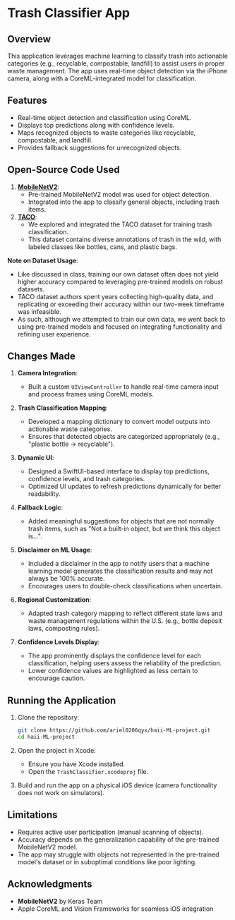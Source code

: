 # Trash Classifier App

## Overview  
This application leverages machine learning to classify trash into actionable categories (e.g., recyclable, compostable, landfill) to assist users in proper waste management. The app uses real-time object detection via the iPhone camera, along with a CoreML-integrated model for classification.


## Features  
- Real-time object detection and classification using CoreML.  
- Displays top predictions along with confidence levels.  
- Maps recognized objects to waste categories like recyclable, compostable, and landfill.  
- Provides fallback suggestions for unrecognized objects.


## Open-Source Code Used  
1. **[MobileNetV2](https://github.com/keras-team/keras-applications)**:  
   - Pre-trained MobileNetV2 model was used for object detection.  
   - Integrated into the app to classify general objects, including trash items.  
2. **[TACO](https://github.com/pedropro/TACO)**:  
   - We explored and integrated the TACO dataset for training trash classification.
   - This dataset contains diverse annotations of trash in the wild, with labeled classes like bottles, cans, and plastic bags.

**Note on Dataset Usage**:
- Like discussed in class, training our own dataset often does not yield higher accuracy compared to leveraging pre-trained models on robust datasets.
- TACO dataset authors spent years collecting high-quality data, and replicating or exceeding their accuracy within our two-week timeframe was infeasible.
- As such, although we attempted to train our own data, we went back to using pre-trained models and focused on integrating functionality and refining user experience.


## Changes Made  
1. **Camera Integration**:  
   - Built a custom `UIViewController` to handle real-time camera input and process frames using CoreML models.  

2. **Trash Classification Mapping**:  
   - Developed a mapping dictionary to convert model outputs into actionable waste categories.  
   - Ensures that detected objects are categorized appropriately (e.g., "plastic bottle → recyclable").  

3. **Dynamic UI**:  
   - Designed a SwiftUI-based interface to display top predictions, confidence levels, and trash categories.  
   - Optimized UI updates to refresh predictions dynamically for better readability.

4. **Fallback Logic**:  
   - Added meaningful suggestions for objects that are not normally trash items, such as "Not a built-in object, but we think this object is...".

5. **Disclaimer on ML Usage**:  
   - Included a disclaimer in the app to notify users that a machine learning model generates the classification results and may not always be 100% accurate.
   - Encourages users to double-check classifications when uncertain.

6. **Regional Customization**:  
   - Adapted trash category mapping to reflect different state laws and waste management regulations within the U.S. (e.g., bottle deposit laws, composting rules).

7. **Confidence Levels Display**:  
   - The app prominently displays the confidence level for each classification, helping users assess the reliability of the prediction.
   - Lower confidence values are highlighted as less certain to encourage caution.
   

## Running the Application  
1. Clone the repository:  
   ```bash
   git clone https://github.com/ariel0206qyx/haii-ML-project.git
   cd haii-ML-project
   ```

2. Open the project in Xcode:  
   - Ensure you have Xcode installed.  
   - Open the `TrashClassifier.xcodeproj` file.

3. Build and run the app on a physical iOS device (camera functionality does not work on simulators).  


## Limitations  
- Requires active user participation (manual scanning of objects).  
- Accuracy depends on the generalization capability of the pre-trained MobileNetV2 model.  
- The app may struggle with objects not represented in the pre-trained model's dataset or in suboptimal conditions like poor lighting.


## Acknowledgments  
- **MobileNetV2** by Keras Team  
- Apple CoreML and Vision Frameworks for seamless iOS integration  
